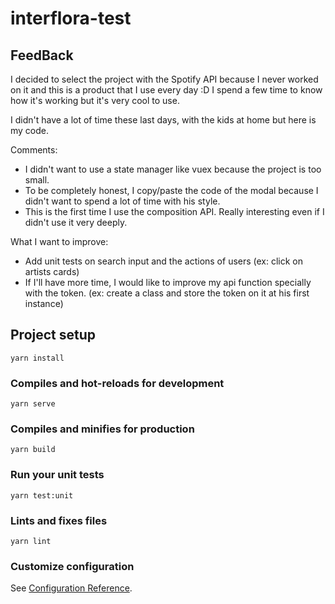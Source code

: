 # interflora-test

## FeedBack

I decided to select the project with the Spotify API because I never worked on it and this is a product that I use every day :D
I spend a few time to know how it's working but it's very cool to use.

I didn't have a lot of time these last days, with the kids at home but here is my code.

Comments:

- I didn't want to use a state manager like vuex because the project is too small.
- To be completely honest, I copy/paste the code of the modal because I didn't want to spend a lot of time with his style.
- This is the first time I use the composition API. Really interesting even if I didn't use it very deeply.

What I want to improve:

- Add unit tests on search input and the actions of users (ex: click on artists cards)
- If I'll have more time, I would like to improve my api function specially with the token. (ex: create a class and store the token on it at his first instance)

## Project setup

```
yarn install
```

### Compiles and hot-reloads for development

```
yarn serve
```

### Compiles and minifies for production

```
yarn build
```

### Run your unit tests

```
yarn test:unit
```

### Lints and fixes files

```
yarn lint
```

### Customize configuration

See [Configuration Reference](https://cli.vuejs.org/config/).
